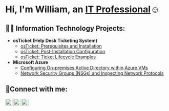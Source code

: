 <h1>Hi, I'm William, an <a href="https://linkedin.com/in/Josh">IT Professional</a>☺</h1>

<h2>👨‍💻 Information Technology Projects:</h2>

- <b>osTicket (Help Desk Ticketing System)</b>
  - [osTicket: Prerequisites and Installation](https://github.com/williamog1/osticket-prereqs)
  - [osTicket: Post-Installation Configuration](https://github.com/wlliamog1/post-install-config)
  - [osTicket: Ticket Lifecycle Examples](https://github.com/wiliamog1/ticket-lifecycle)
- <b>Microsoft Azure</b>
  - [Configuring On-premises Active Directory within Azure VMs](https://github.com/williamog1/configure-ad)
  - [Network Security Groups (NSGs) and Inspecting Network Protocols](https://github.com/williamog1/azure-network-protocols)

<h2>🤳Connect with me:</h2>

[<img align="left" alt="Josh | Twitter" width="22px" src="https://cdn.jsdelivr.net/npm/simple-icons@v3/icons/twitter.svg" />][twitter]
[<img align="left" alt="Josh | LinkedIn" width="22px" src="https://cdn.jsdelivr.net/npm/simple-icons@v3/icons/linkedin.svg" />][linkedin]
[<img align="left" alt="Josh | Instagram" width="22px" src="https://cdn.jsdelivr.net/npm/simple-icons@v3/icons/instagram.svg" />][instagram]

[twitter]: https://twitter.com/Josh
[instagram]: https://www.instagram.com/Josh
[linkedin]: https://linkedin.com/in/Josh
